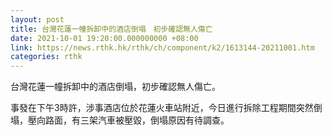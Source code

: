 ```yaml
---
layout: post
title: 台灣花蓮一幢拆卸中的酒店倒塌　初步確認無人傷亡
date: 2021-10-01 19:20:00.000000000 +08:00
link: https://news.rthk.hk/rthk/ch/component/k2/1613144-20211001.htm
categories: rthk
---
```


台灣花蓮一幢拆卸中的酒店倒塌，初步確認無人傷亡。

事發在下午3時許，涉事酒店位於花蓮火車站附近，今日進行拆除工程期間突然倒塌，壓向路面，有三架汽車被壓毀，倒塌原因有待調查。
